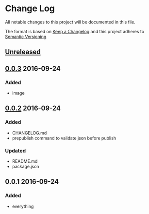 # Change Log
All notable changes to this project will be documented in this file.

The format is based on [Keep a Changelog](http://keepachangelog.com/)
and this project adheres to [Semantic Versioning](http://semver.org/).

## [Unreleased]

## [0.0.3] 2016-09-24
### Added
- image

## [0.0.2] 2016-09-24
### Added
- CHANGELOG.md
- prepublish command to validate json before publish

### Updated
- README.md
- package.json

## 0.0.1 2016-09-24
### Added
- everything

[Unreleased]: https://github.com/mattyjones/vscode-tickscript/compare/v0.0.3...HEAD
[0.0.3]: https://github.com/mattyjones/vscode-tickscript/compare/v0.0.2...v0.0.3
[0.0.2]: https://github.com/mattyjones/vscode-tickscript/compare/v0.0.1...v0.0.2
